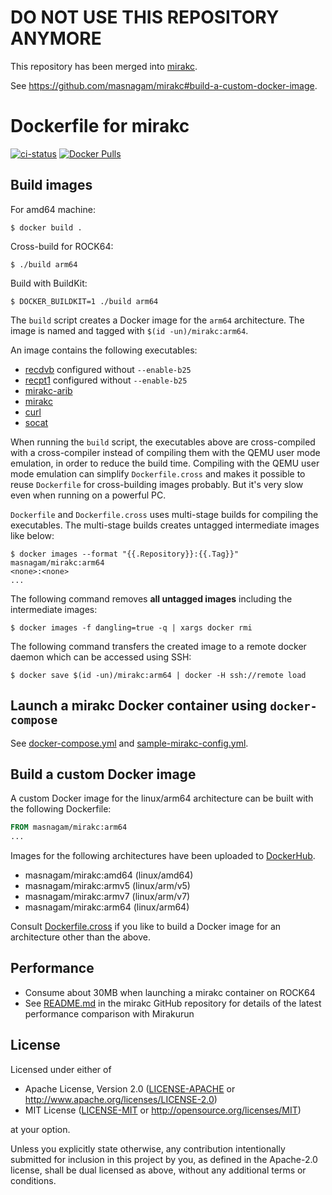 # DO NOT USE THIS REPOSITORY ANYMORE

This repository has been merged into [mirakc].

See https://github.com/masnagam/mirakc#build-a-custom-docker-image.

# Dockerfile for mirakc

[![ci-status](https://github.com/masnagam/docker-mirakc/workflows/Docker/badge.svg)](https://github.com/masnagam/docker-mirakc/actions?workflow=Docker)
[![Docker Pulls](https://img.shields.io/docker/pulls/masnagam/mirakc)](https://hub.docker.com/r/masnagam/mirakc)

## Build images

For amd64 machine:

```console
$ docker build .
```

Cross-build for ROCK64:

```console
$ ./build arm64
```

Build with BuildKit:

```console
$ DOCKER_BUILDKIT=1 ./build arm64
```

The `build` script creates a Docker image for the `arm64` architecture.  The
image is named and tagged with `$(id -un)/mirakc:arm64`.

An image contains the following executables:

* [recdvb] configured without `--enable-b25`
* [recpt1] configured without `--enable-b25`
* [mirakc-arib]
* [mirakc]
* [curl]
* [socat]

When running the `build` script, the executables above are cross-compiled with a
cross-compiler instead of compiling them with the QEMU user mode emulation, in
order to reduce the build time.  Compiling with the QEMU user mode emulation can
simplify `Dockerfile.cross` and makes it possible to reuse `Dockerfile` for
cross-building images probably.  But it's very slow even when running on a
powerful PC.

`Dockerfile` and `Dockerfile.cross` uses multi-stage builds for compiling the
executables.  The multi-stage builds creates untagged intermediate images like
below:

```console
$ docker images --format "{{.Repository}}:{{.Tag}}"
masnagam/mirakc:arm64
<none>:<none>
...
```

The following command removes **all untagged images** including the intermediate
images:

```console
$ docker images -f dangling=true -q | xargs docker rmi
```

The following command transfers the created image to a remote docker daemon
which can be accessed using SSH:

```console
$ docker save $(id -un)/mirakc:arm64 | docker -H ssh://remote load
```

## Launch a mirakc Docker container using `docker-compose`

See [docker-compose.yml](./docker-compose.yml) and
[sample-mirakc-config.yml](./sample-mirakc-config.yml).

## Build a custom Docker image

A custom Docker image for the linux/arm64 architecture can be built with the
following Dockerfile:

```Dockerfile
FROM masnagam/mirakc:arm64
...
```

Images for the following architectures have been uploaded to [DockerHub].

* masnagam/mirakc:amd64 (linux/amd64)
* masnagam/mirakc:armv5 (linux/arm/v5)
* masnagam/mirakc:armv7 (linux/arm/v7)
* masnagam/mirakc:arm64 (linux/arm64)

Consult [Dockerfile.cross](./Dockerfile.cross) if you like to build a Docker
image for an architecture other than the above.

## Performance

* Consume about 30MB when launching a mirakc container on ROCK64
* See [README.md](https://github.com/masnagam/mirakc/blob/master/README.md#performance-comparison)
  in the mirakc GitHub repository for details of the latest performance
  comparison with Mirakurun

## License

Licensed under either of

* Apache License, Version 2.0
  ([LICENSE-APACHE] or http://www.apache.org/licenses/LICENSE-2.0)
* MIT License
  ([LICENSE-MIT] or http://opensource.org/licenses/MIT)

at your option.

Unless you explicitly state otherwise, any contribution intentionally submitted
for inclusion in this project by you, as defined in the Apache-2.0 license,
shall be dual licensed as above, without any additional terms or conditions.

[recdvb]: http://cgi1.plala.or.jp/~sat/?x=entry:entry180805-164428
[recpt1]: https://github.com/stz2012/recpt1
[mirakc-arib]: https://github.com/masnagam/mirakc-arib
[mirakc]: https://github.com/masnagam/mirakc
[curl]: https://curl.haxx.se/docs/manpage.html
[socat]: http://www.dest-unreach.org/socat/doc/socat.html
[DockerHub]: https://hub.docker.com/r/masnagam/mirakc/tags
[LICENSE-APACHE]: ./LICENSE-APACHE
[LICENSE-MIT]: ./LICENSE-MIT

